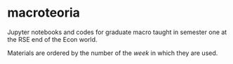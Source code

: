 # macroteoria

Jupyter notebooks and codes for graduate macro taught in semester one at the RSE end of the Econ world.

Materials are ordered by the number of the *week* in which they are used.

